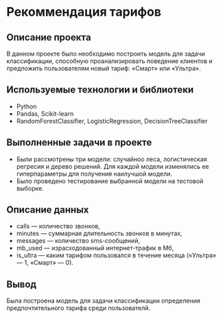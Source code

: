 # Рекоммендация тарифов

## Описание проекта
В данном проекте было необходимо построить модель для задачи классификации, способную проанализировать поведение клиентов и предложить пользователям новый тариф: «Смарт» или «Ультра».

## Используемые технологии и библиотеки
- Python
- Pandas, Scikit-learn
- RandomForestClassifier, LogisticRegression, DecisionTreeClassifier

## Выполненные задачи в проекте
- Были рассмотрены три модели: случайноо леса, логистическая регресия и дерево решений. Для каждой модели изменялись ее гиперпараметры для получения наилучшой модели.
- Было проведено тестирование выбранной модели на тестовой выборке.

## Описание данных
- сalls — количество звонков,
- minutes — суммарная длительность звонков в минутах,
- messages — количество sms-сообщений,
- mb_used — израсходованный интернет-трафик в Мб,
- is_ultra — каким тарифом пользовался в течение месяца («Ультра» — 1, «Смарт» — 0).

## Вывод
Была построена модель для задачи классификации определения предпочтительного тарифа среди пользователй.
